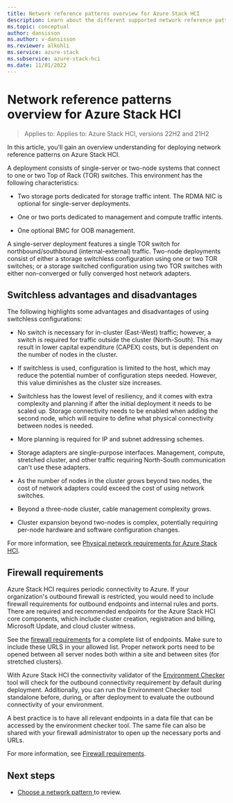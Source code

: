 ```yaml
---
title: Network reference patterns overview for Azure Stack HCI
description: Learn about the different supported network reference patterns for Azure Stack HCI.
ms.topic: conceptual
author: dansisson
ms.author: v-dansisson
ms.reviewer: alkohli
ms.service: azure-stack
ms.subservice: azure-stack-hci
ms.date: 11/01/2022
---
```


# Network reference patterns overview for Azure Stack HCI

> Applies to: Applies to: Azure Stack HCI, versions 22H2 and 21H2

In this article, you'll gain an overview understanding for deploying network reference patterns on Azure Stack HCI.

A deployment consists of single-server or two-node systems that connect to one or two Top of Rack (TOR) switches. This environment has the following characteristics:

- Two storage ports dedicated for storage traffic intent. The RDMA NIC is optional for single-server deployments.

- One or two ports dedicated to management and compute traffic intents.

- One optional BMC for OOB management.

A single-server deployment features a single TOR switch for northbound/southbound (internal-external) traffic. Two-node deployments consist of either a storage switchless configuration using one or two TOR switches; or a storage switched configuration using two TOR switches with either non-converged or fully converged host network adapters.

## Switchless advantages and disadvantages

The following highlights some advantages and disadvantages of using switchless configurations:

- No switch is necessary for in-cluster (East-West) traffic; however, a switch is required for traffic outside the cluster (North-South). This may result in lower capital expenditure (CAPEX) costs, but is dependent on the number of nodes in the cluster.

- If switchless is used, configuration is limited to the host, which may reduce the potential number of configuration steps needed. However, this value diminishes as the cluster size increases.

- Switchless has the lowest level of resiliency, and it comes with extra complexity and planning if after the initial deployment it needs to be scaled up. Storage connectivity needs to be enabled when adding the second node, which will require to define what physical connectivity between nodes is needed.

- More planning is required for IP and subnet addressing schemes.

- Storage adapters are single-purpose interfaces. Management, compute, stretched cluster, and other traffic requiring North-South communication can't use these adapters.

- As the number of nodes in the cluster grows beyond two nodes, the cost of network adapters could exceed the cost of using network switches.

- Beyond a three-node cluster, cable management complexity grows.

- Cluster expansion beyond two-nodes is complex, potentially requiring per-node hardware and software configuration changes.

For more information, see [Physical network requirements for Azure Stack HCI]().

## Firewall requirements

Azure Stack HCI requires periodic connectivity to Azure. If your organization's outbound firewall is restricted, you would need to include firewall requirements for outbound endpoints and internal rules and ports. There are required and recommended endpoints for the Azure Stack HCI core components, which include cluster creation, registration and billing, Microsoft Update, and cloud cluster witness.

See the [firewall requirements](/azure-stack/hci/concepts/firewall-requirements?tabs=allow-table) for a complete list of endpoints. Make sure to include these URLS in your allowed list. Proper network ports need to be opened between all server nodes both within a site and between sites (for stretched clusters).

With Azure Stack HCI the connectivity validator of the [Environment Checker](https://www.powershellgallery.com/packages/AzStackHci.EnvironmentChecker/0.2.3-preview) tool will check for the outbound connectivity requirement by default during deployment. Additionally, you can run the Environment Checker tool standalone before, during, or after deployment to evaluate the outbound connectivity of your environment.

A best practice is to have all relevant endpoints in a data file that can be accessed by the environment checker tool. The same file can also be shared with your firewall administrator to open up the necessary ports and URLs.

For more information, see [Firewall requirements](/azure-stack/hci/concepts/firewall-requirements?tabs=allow-table).

## Next steps

- [Choose a network pattern ](choose-network-pattern.md) to review.